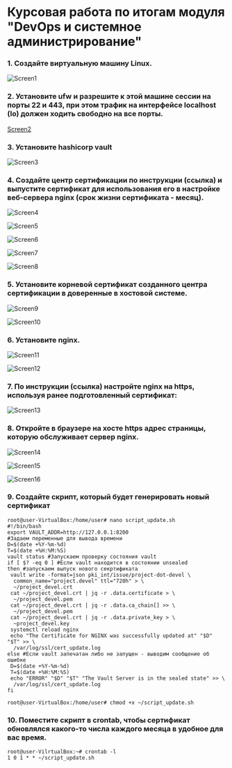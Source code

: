 #  Курсовая работа по итогам модуля "DevOps и системное администрирование"

### 1. Создайте виртуальную машину Linux.

![Screen1](https://github.com/emilsuleymanov/devops-netology/blob/main/pcs-devsys-diplom/screen1.png)

### 2. Установите ufw и разрешите к этой машине сессии на порты 22 и 443, при этом трафик на интерфейсе localhost (lo) должен ходить свободно на все порты.

[Screen2](https://github.com/emilsuleymanov/devops-netology/blob/main/pcs-devsys-diplom/screen2.png)

### 3. Установите hashicorp vault 

![Screen3](https://github.com/emilsuleymanov/devops-netology/blob/main/pcs-devsys-diplom/screen3.png)

### 4. Cоздайте центр сертификации по инструкции (ссылка) и выпустите сертификат для использования его в настройке веб-сервера nginx (срок жизни сертификата - месяц).

![Screen4](https://github.com/emilsuleymanov/devops-netology/blob/main/pcs-devsys-diplom/screen4.png)

![Screen5](https://github.com/emilsuleymanov/devops-netology/blob/main/pcs-devsys-diplom/screen5.png)

![Screen6](https://github.com/emilsuleymanov/devops-netology/blob/main/pcs-devsys-diplom/screen6.png)

![Screen7](https://github.com/emilsuleymanov/devops-netology/blob/main/pcs-devsys-diplom/screen7.png)

![Screen8](https://github.com/emilsuleymanov/devops-netology/blob/main/pcs-devsys-diplom/screen8.png)


### 5. Установите корневой сертификат созданного центра сертификации в доверенные в хостовой системе.

![Screen9](https://github.com/emilsuleymanov/devops-netology/blob/main/pcs-devsys-diplom/screen9.png)

![Screen10](https://github.com/emilsuleymanov/devops-netology/blob/main/pcs-devsys-diplom/screen10.png)

### 6. Установите nginx.

![Screen11](https://github.com/emilsuleymanov/devops-netology/blob/main/pcs-devsys-diplom/screen11.png)

![Screen12](https://github.com/emilsuleymanov/devops-netology/blob/main/pcs-devsys-diplom/screen12.png)

### 7. По инструкции (ссылка) настройте nginx на https, используя ранее подготовленный сертификат:

![Screen13](https://github.com/emilsuleymanov/devops-netology/blob/main/pcs-devsys-diplom/screen13.png)

  
### 8. Откройте в браузере на хосте https адрес страницы, которую обслуживает сервер nginx.
![Screen14](https://github.com/emilsuleymanov/devops-netology/blob/main/pcs-devsys-diplom/screen14.png)

![Screen15](https://github.com/emilsuleymanov/devops-netology/blob/main/pcs-devsys-diplom/screen15.png)

![Screen16](https://github.com/emilsuleymanov/devops-netology/blob/main/pcs-devsys-diplom/screen16.png)

### 9. Создайте скрипт, который будет генерировать новый сертификат

```
root@user-VirtualBox:/home/user# nano script_update.sh
#!/bin/bash
export VAULT_ADDR=http://127.0.0.1:8200
#Задаем переменные для вывода времени
D=$(date +%Y-%m-%d)
T=$(date +%H:%M:%S)
vault status #Запускаем проверку состояния vault
if [ $? -eq 0 ] #Если vault находится в состоянии unsealed
then #запускаем выпуск нового секртификата
 vault write -format=json pki_int/issue/project-dot-devel \
  common_name="project.devel" ttl="720h" > \
  ~/project_devel.crt
 cat ~/project_devel.crt | jq -r .data.certificate > \
  ~/project_devel.pem
 cat ~/project_devel.crt | jq -r .data.ca_chain[] >> \
  ~/project_devel.pem
 cat ~/project_devel.crt | jq -r .data.private_key > \
  ~project_devel.key
 systemctl reload nginx
 echo "The Certificate for NGINX was successfully updated at" "$D" "$T" >> \
  /var/log/ssl/cert_update.log
else #Если vault запечатан либо не запущен - выводим сообщение об ошибке
 D=$(date +%Y-%m-%d)
 T=$(date +%H:%M:%S)
 echo "ERROR" "$D" "$T" "The Vault Server is in the sealed state" >> \
  /var/log/ssl/cert_update.log
fi
```
```
root@user-VirtualBox:/home/user# chmod +x ~/script_update.sh
```

### 10. Поместите скрипт в crontab, чтобы сертификат обновлялся какого-то числа каждого месяца в удобное для вас время.

```
root@user-VilrtualBox:~# crontab -l
1 0 1 * * ~/script_update.sh
```
